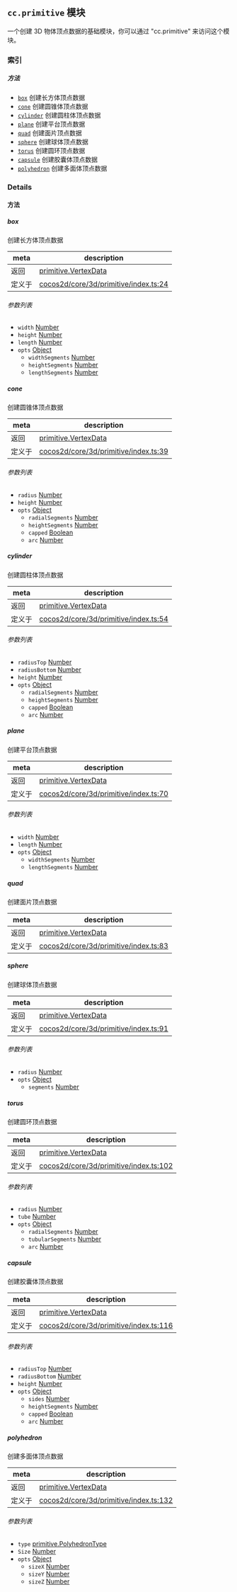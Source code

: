 
## `cc.primitive` 模块






一个创建 3D 物体顶点数据的基础模块，你可以通过 "cc.primitive" 来访问这个模块。





### 索引



##### 方法

  - [`box`](#box) 创建长方体顶点数据
  - [`cone`](#cone) 创建圆锥体顶点数据
  - [`cylinder`](#cylinder) 创建圆柱体顶点数据
  - [`plane`](#plane) 创建平台顶点数据
  - [`quad`](#quad) 创建面片顶点数据
  - [`sphere`](#sphere) 创建球体顶点数据
  - [`torus`](#torus) 创建圆环顶点数据
  - [`capsule`](#capsule) 创建胶囊体顶点数据
  - [`polyhedron`](#polyhedron) 创建多面体顶点数据



### Details




<!-- Method Block -->
#### 方法


##### box

创建长方体顶点数据

| meta | description |
|------|-------------|
| 返回 | <a href="../classes/primitive.VertexData.html" class="crosslink">primitive.VertexData</a> 
| 定义于 | [cocos2d/core/3d/primitive/index.ts:24](https://github.com/cocos-creator/engine/blob/d0482bb5bc3819110e43cdd03a3459bd80914b74/cocos2d/core/3d/primitive/index.ts#L24) |

###### 参数列表
- `width` <a href="https://developer.mozilla.org/en/JavaScript/Reference/Global_Objects/Number" class="crosslink external" target="_blank">Number</a> 
- `height` <a href="https://developer.mozilla.org/en/JavaScript/Reference/Global_Objects/Number" class="crosslink external" target="_blank">Number</a> 
- `length` <a href="https://developer.mozilla.org/en/JavaScript/Reference/Global_Objects/Number" class="crosslink external" target="_blank">Number</a> 
- `opts` <a href="https://developer.mozilla.org/en/JavaScript/Reference/Global_Objects/Object" class="crosslink external" target="_blank">Object</a> 
	- `widthSegments` <a href="https://developer.mozilla.org/en/JavaScript/Reference/Global_Objects/Number" class="crosslink external" target="_blank">Number</a> 
	- `heightSegments` <a href="https://developer.mozilla.org/en/JavaScript/Reference/Global_Objects/Number" class="crosslink external" target="_blank">Number</a> 
	- `lengthSegments` <a href="https://developer.mozilla.org/en/JavaScript/Reference/Global_Objects/Number" class="crosslink external" target="_blank">Number</a> 


##### cone

创建圆锥体顶点数据

| meta | description |
|------|-------------|
| 返回 | <a href="../classes/primitive.VertexData.html" class="crosslink">primitive.VertexData</a> 
| 定义于 | [cocos2d/core/3d/primitive/index.ts:39](https://github.com/cocos-creator/engine/blob/d0482bb5bc3819110e43cdd03a3459bd80914b74/cocos2d/core/3d/primitive/index.ts#L39) |

###### 参数列表
- `radius` <a href="https://developer.mozilla.org/en/JavaScript/Reference/Global_Objects/Number" class="crosslink external" target="_blank">Number</a> 
- `height` <a href="https://developer.mozilla.org/en/JavaScript/Reference/Global_Objects/Number" class="crosslink external" target="_blank">Number</a> 
- `opts` <a href="https://developer.mozilla.org/en/JavaScript/Reference/Global_Objects/Object" class="crosslink external" target="_blank">Object</a> 
	- `radialSegments` <a href="https://developer.mozilla.org/en/JavaScript/Reference/Global_Objects/Number" class="crosslink external" target="_blank">Number</a> 
	- `heightSegments` <a href="https://developer.mozilla.org/en/JavaScript/Reference/Global_Objects/Number" class="crosslink external" target="_blank">Number</a> 
	- `capped` <a href="https://developer.mozilla.org/en/JavaScript/Reference/Global_Objects/Boolean" class="crosslink external" target="_blank">Boolean</a> 
	- `arc` <a href="https://developer.mozilla.org/en/JavaScript/Reference/Global_Objects/Number" class="crosslink external" target="_blank">Number</a> 


##### cylinder

创建圆柱体顶点数据

| meta | description |
|------|-------------|
| 返回 | <a href="../classes/primitive.VertexData.html" class="crosslink">primitive.VertexData</a> 
| 定义于 | [cocos2d/core/3d/primitive/index.ts:54](https://github.com/cocos-creator/engine/blob/d0482bb5bc3819110e43cdd03a3459bd80914b74/cocos2d/core/3d/primitive/index.ts#L54) |

###### 参数列表
- `radiusTop` <a href="https://developer.mozilla.org/en/JavaScript/Reference/Global_Objects/Number" class="crosslink external" target="_blank">Number</a> 
- `radiusBottom` <a href="https://developer.mozilla.org/en/JavaScript/Reference/Global_Objects/Number" class="crosslink external" target="_blank">Number</a> 
- `height` <a href="https://developer.mozilla.org/en/JavaScript/Reference/Global_Objects/Number" class="crosslink external" target="_blank">Number</a> 
- `opts` <a href="https://developer.mozilla.org/en/JavaScript/Reference/Global_Objects/Object" class="crosslink external" target="_blank">Object</a> 
	- `radialSegments` <a href="https://developer.mozilla.org/en/JavaScript/Reference/Global_Objects/Number" class="crosslink external" target="_blank">Number</a> 
	- `heightSegments` <a href="https://developer.mozilla.org/en/JavaScript/Reference/Global_Objects/Number" class="crosslink external" target="_blank">Number</a> 
	- `capped` <a href="https://developer.mozilla.org/en/JavaScript/Reference/Global_Objects/Boolean" class="crosslink external" target="_blank">Boolean</a> 
	- `arc` <a href="https://developer.mozilla.org/en/JavaScript/Reference/Global_Objects/Number" class="crosslink external" target="_blank">Number</a> 


##### plane

创建平台顶点数据

| meta | description |
|------|-------------|
| 返回 | <a href="../classes/primitive.VertexData.html" class="crosslink">primitive.VertexData</a> 
| 定义于 | [cocos2d/core/3d/primitive/index.ts:70](https://github.com/cocos-creator/engine/blob/d0482bb5bc3819110e43cdd03a3459bd80914b74/cocos2d/core/3d/primitive/index.ts#L70) |

###### 参数列表
- `width` <a href="https://developer.mozilla.org/en/JavaScript/Reference/Global_Objects/Number" class="crosslink external" target="_blank">Number</a> 
- `length` <a href="https://developer.mozilla.org/en/JavaScript/Reference/Global_Objects/Number" class="crosslink external" target="_blank">Number</a> 
- `opts` <a href="https://developer.mozilla.org/en/JavaScript/Reference/Global_Objects/Object" class="crosslink external" target="_blank">Object</a> 
	- `widthSegments` <a href="https://developer.mozilla.org/en/JavaScript/Reference/Global_Objects/Number" class="crosslink external" target="_blank">Number</a> 
	- `lengthSegments` <a href="https://developer.mozilla.org/en/JavaScript/Reference/Global_Objects/Number" class="crosslink external" target="_blank">Number</a> 


##### quad

创建面片顶点数据

| meta | description |
|------|-------------|
| 返回 | <a href="../classes/primitive.VertexData.html" class="crosslink">primitive.VertexData</a> 
| 定义于 | [cocos2d/core/3d/primitive/index.ts:83](https://github.com/cocos-creator/engine/blob/d0482bb5bc3819110e43cdd03a3459bd80914b74/cocos2d/core/3d/primitive/index.ts#L83) |



##### sphere

创建球体顶点数据

| meta | description |
|------|-------------|
| 返回 | <a href="../classes/primitive.VertexData.html" class="crosslink">primitive.VertexData</a> 
| 定义于 | [cocos2d/core/3d/primitive/index.ts:91](https://github.com/cocos-creator/engine/blob/d0482bb5bc3819110e43cdd03a3459bd80914b74/cocos2d/core/3d/primitive/index.ts#L91) |

###### 参数列表
- `radius` <a href="https://developer.mozilla.org/en/JavaScript/Reference/Global_Objects/Number" class="crosslink external" target="_blank">Number</a> 
- `opts` <a href="https://developer.mozilla.org/en/JavaScript/Reference/Global_Objects/Object" class="crosslink external" target="_blank">Object</a> 
	- `segments` <a href="https://developer.mozilla.org/en/JavaScript/Reference/Global_Objects/Number" class="crosslink external" target="_blank">Number</a> 


##### torus

创建圆环顶点数据

| meta | description |
|------|-------------|
| 返回 | <a href="../classes/primitive.VertexData.html" class="crosslink">primitive.VertexData</a> 
| 定义于 | [cocos2d/core/3d/primitive/index.ts:102](https://github.com/cocos-creator/engine/blob/d0482bb5bc3819110e43cdd03a3459bd80914b74/cocos2d/core/3d/primitive/index.ts#L102) |

###### 参数列表
- `radius` <a href="https://developer.mozilla.org/en/JavaScript/Reference/Global_Objects/Number" class="crosslink external" target="_blank">Number</a> 
- `tube` <a href="https://developer.mozilla.org/en/JavaScript/Reference/Global_Objects/Number" class="crosslink external" target="_blank">Number</a> 
- `opts` <a href="https://developer.mozilla.org/en/JavaScript/Reference/Global_Objects/Object" class="crosslink external" target="_blank">Object</a> 
	- `radialSegments` <a href="https://developer.mozilla.org/en/JavaScript/Reference/Global_Objects/Number" class="crosslink external" target="_blank">Number</a> 
	- `tubularSegments` <a href="https://developer.mozilla.org/en/JavaScript/Reference/Global_Objects/Number" class="crosslink external" target="_blank">Number</a> 
	- `arc` <a href="https://developer.mozilla.org/en/JavaScript/Reference/Global_Objects/Number" class="crosslink external" target="_blank">Number</a> 


##### capsule

创建胶囊体顶点数据

| meta | description |
|------|-------------|
| 返回 | <a href="../classes/primitive.VertexData.html" class="crosslink">primitive.VertexData</a> 
| 定义于 | [cocos2d/core/3d/primitive/index.ts:116](https://github.com/cocos-creator/engine/blob/d0482bb5bc3819110e43cdd03a3459bd80914b74/cocos2d/core/3d/primitive/index.ts#L116) |

###### 参数列表
- `radiusTop` <a href="https://developer.mozilla.org/en/JavaScript/Reference/Global_Objects/Number" class="crosslink external" target="_blank">Number</a> 
- `radiusBottom` <a href="https://developer.mozilla.org/en/JavaScript/Reference/Global_Objects/Number" class="crosslink external" target="_blank">Number</a> 
- `height` <a href="https://developer.mozilla.org/en/JavaScript/Reference/Global_Objects/Number" class="crosslink external" target="_blank">Number</a> 
- `opts` <a href="https://developer.mozilla.org/en/JavaScript/Reference/Global_Objects/Object" class="crosslink external" target="_blank">Object</a> 
	- `sides` <a href="https://developer.mozilla.org/en/JavaScript/Reference/Global_Objects/Number" class="crosslink external" target="_blank">Number</a> 
	- `heightSegments` <a href="https://developer.mozilla.org/en/JavaScript/Reference/Global_Objects/Number" class="crosslink external" target="_blank">Number</a> 
	- `capped` <a href="https://developer.mozilla.org/en/JavaScript/Reference/Global_Objects/Boolean" class="crosslink external" target="_blank">Boolean</a> 
	- `arc` <a href="https://developer.mozilla.org/en/JavaScript/Reference/Global_Objects/Number" class="crosslink external" target="_blank">Number</a> 


##### polyhedron

创建多面体顶点数据

| meta | description |
|------|-------------|
| 返回 | <a href="../classes/primitive.VertexData.html" class="crosslink">primitive.VertexData</a> 
| 定义于 | [cocos2d/core/3d/primitive/index.ts:132](https://github.com/cocos-creator/engine/blob/d0482bb5bc3819110e43cdd03a3459bd80914b74/cocos2d/core/3d/primitive/index.ts#L132) |

###### 参数列表
- `type` <a href="../enums/primitive.PolyhedronType.html" class="crosslink">primitive.PolyhedronType</a> 
- `Size` <a href="https://developer.mozilla.org/en/JavaScript/Reference/Global_Objects/Number" class="crosslink external" target="_blank">Number</a> 
- `opts` <a href="https://developer.mozilla.org/en/JavaScript/Reference/Global_Objects/Object" class="crosslink external" target="_blank">Object</a> 
	- `sizeX` <a href="https://developer.mozilla.org/en/JavaScript/Reference/Global_Objects/Number" class="crosslink external" target="_blank">Number</a> 
	- `sizeY` <a href="https://developer.mozilla.org/en/JavaScript/Reference/Global_Objects/Number" class="crosslink external" target="_blank">Number</a> 
	- `sizeZ` <a href="https://developer.mozilla.org/en/JavaScript/Reference/Global_Objects/Number" class="crosslink external" target="_blank">Number</a> 



